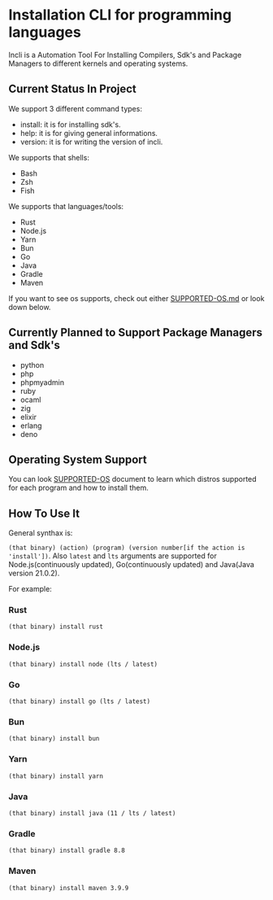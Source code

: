 # Installation CLI for programming languages

Incli is a Automation Tool For Installing Compilers, Sdk's and Package Managers to different kernels and operating systems.

## Current Status In Project

We support 3 different command types:

* install: it is for installing sdk's. 
* help: it is for giving general informations.
* version: it is for writing the version of incli.

We supports that shells:

* Bash
* Zsh
* Fish

We supports that languages/tools:

* Rust
* Node.js
* Yarn
* Bun
* Go
* Java
* Gradle
* Maven

If you want to see os supports, check out either [SUPPORTED-OS.md](https://github.com/Necoo33/incli/blob/main/SUPPORTED-OS.md) or look down below.

## Currently Planned to Support Package Managers and Sdk's

* python
* php
* phpmyadmin
* ruby
* ocaml
* zig
* elixir
* erlang
* deno

## Operating System Support

You can look [SUPPORTED-OS](https://github.com/Necoo33/incli/blob/main/SUPPORTED-OS.md) document to learn which distros supported for each program and how to install them.

## How To Use It

General synthax is:

`(that binary) (action) (program) (version number[if the action is 'install'])`. Also `latest` and `lts` arguments are supported for Node.js(continuously updated), Go(continuously updated) and Java(Java version 21.0.2).

For example:

### Rust

`(that binary) install rust`

### Node.js

`(that binary) install node (lts / latest)`

### Go

`(that binary) install go (lts / latest)`

### Bun

`(that binary) install bun`

### Yarn

`(that binary) install yarn`

### Java

`(that binary) install java (11 / lts / latest)`

### Gradle

`(that binary) install gradle 8.8`

### Maven

`(that binary) install maven 3.9.9`
